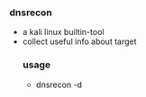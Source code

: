 ### dnsrecon
- a kali linux builtin-tool
- collect useful info about target
  ### usage
  - dnsrecon -d <domain-name>
  
